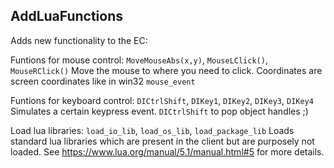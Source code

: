 ## AddLuaFunctions

Adds new functionality to the EC: 

Funtions for mouse control: `MoveMouseAbs(x,y)`, `MouseLClick()`, `MouseRClick()`
Move the mouse to where you need to click. Coordinates are screen coordinates like in win32 `mouse_event`

Funtions for keyboard control: `DICtrlShift`, `DIKey1`, `DIKey2`, `DIKey3`, `DIKey4`
Simulates a certain keypress event. `DICtrlShift` to pop object handles ;)

Load lua libraries: `load_io_lib`, `load_os_lib`, `load_package_lib`
Loads standard lua libraries which are present in the client but are purposely not loaded. See https://www.lua.org/manual/5.1/manual.html#5 for more details.